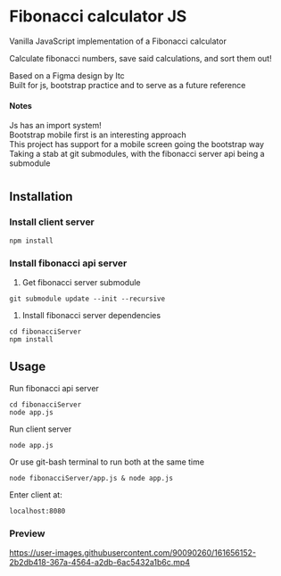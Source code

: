 # Fibonacci calculator JS

Vanilla JavaScript implementation of a Fibonacci calculator  

Calculate fibonacci numbers, save said calculations, and sort them out!  

Based on a Figma design by Itc  
Built for js, bootstrap practice and to serve as a future reference  

#### Notes
Js has an import system!  
Bootstrap mobile first is an interesting approach  
This project has support for a mobile screen going the bootstrap way  
Taking a stab at git submodules, with the fibonacci server api being a submodule  
#

## Installation
### Install client server
```
npm install
```
### Install fibonacci api server
1) Get fibonacci server submodule
```
git submodule update --init --recursive
```
1) Install fibonacci server dependencies
```
cd fibonacciServer
npm install
```
## Usage
Run fibonacci api server
```
cd fibonacciServer
node app.js
```
Run client server
```
node app.js
```
Or use git-bash terminal to run both at the same time
```
node fibonacciServer/app.js & node app.js
```
Enter client at:
```
localhost:8080
```
### Preview
https://user-images.githubusercontent.com/90090260/161656152-2b2db418-367a-4564-a2db-6ac5432a1b6c.mp4